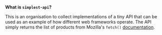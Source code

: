 **What is `simplest-api`?**

This is an organisation to collect implementations of a tiny API that can be used as an example of how different web frameworks operate.
The API simply returns the list of products from Mozilla's `fetch()` [documentation](https://github.com/mdn/dom-examples/blob/main/fetch/fetch-json/products.json).
